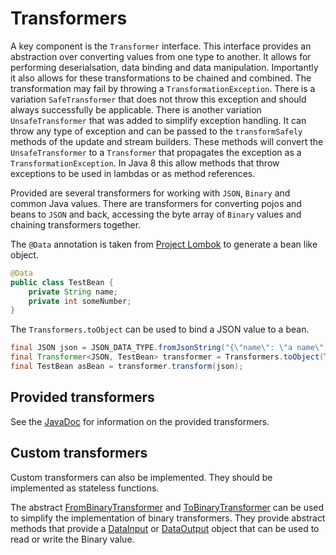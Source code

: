 
# Transformers

A key component is the `Transformer` interface.
This interface provides an abstraction over converting values from one type to another.
It allows for performing deserialsation, data binding and data manipulation.
Importantly it also allows for these transformations to be chained and combined.
The transformation may fail by throwing a `TransformationException`.
There is a variation `SafeTransformer` that does not throw this exception and should always successfully be applicable.
There is another variation `UnsafeTransformer` that was added to simplify exception handling.
It can throw any type of exception and can be passed to the `transformSafely` methods of the update and stream builders.
These methods will convert the `UnsafeTransformer` to a `Transformer` that propagates the exception as a `TransformationException`.
In Java 8 this allow methods that throw exceptions to be used in lambdas or as method references.

Provided are several transformers for working with `JSON`, `Binary` and common Java values. There are transformers for
converting pojos and beans to `JSON` and back, accessing the byte array of `Binary` values and chaining transformers
together.

The `@Data` annotation is taken from [Project Lombok](https://projectlombok.org/) to generate a bean like object.

```java
@Data
public class TestBean {
    private String name;
    private int someNumber;
}
```

The `Transformers.toObject` can be used to bind a JSON value to a bean.

```java
final JSON json = JSON_DATA_TYPE.fromJsonString("{\"name\": \"a name\", \"someNumber\": 7}");
final Transformer<JSON, TestBean> transformer = Transformers.toObject(TestBean.class);
final TestBean asBean = transformer.transform(json);
```

## Provided transformers

See the [JavaDoc](apidocs/index.html?com/pushtechnology/diffusion/transform/transformer/Transformers.html) for
information on the provided transformers.

## Custom transformers

Custom transformers can also be implemented. They should be implemented as stateless functions.

The abstract [FromBinaryTransformer](apidocs/index.html?com/pushtechnology/diffusion/transform/transformer/FromBinaryTransformer.html)
and [ToBinaryTransformer](apidocs/index.html?com/pushtechnology/diffusion/transform/transformer/ToBinaryTransformer.html)
can be used to simplify the implementation of binary transformers. They provide abstract methods that provide a
[DataInput](http://docs.oracle.com/javase/7/docs/api/java/io/DataInput.html) or
[DataOutput](http://docs.oracle.com/javase/7/docs/api/java/io/DataOutput.html) object that can be used to read or write
the Binary value. 
